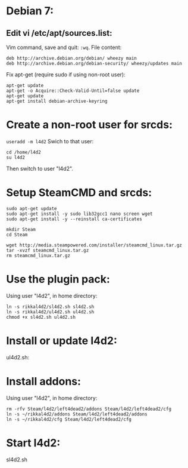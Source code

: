 # Debian 7:
## Edit vi /etc/apt/sources.list:
Vim command, save and quit: `:wq`. File content:
```
deb http://archive.debian.org/debian/ wheezy main
deb http://archive.debian.org/debian-security/ wheezy/updates main
```
Fix apt-get (require sudo if using non-root user):
```
apt-get update
apt-get -o Acquire::Check-Valid-Until=false update
apt-get update
apt-get install debian-archive-keyring
```

# Create a non-root user for srcds:
`useradd -m l4d2`
Swich to that user:
```
cd /home/l4d2
su l4d2
```
Then switch to user "l4d2".

# Setup SteamCMD and srcds:
```
sudo apt-get update
sudo apt-get install -y sudo lib32gcc1 nano screen wget
sudo apt-get install -y --reinstall ca-certificates

mkdir Steam
cd Steam

wget http://media.steampowered.com/installer/steamcmd_linux.tar.gz
tar -xvzf steamcmd_linux.tar.gz
rm steamcmd_linux.tar.gz
```

# Use the plugin pack:
Using user "l4d2", in home directory:
```
ln -s rikkal4d2/sl4d2.sh sl4d2.sh
ln -s rikkal4d2/ul4d2.sh ul4d2.sh
chmod +x sl4d2.sh ul4d2.sh
```

# Install or update l4d2:
ul4d2.sh:

# Install addons:
Using user "l4d2", in home directory:
```
rm -rfv Steam/l4d2/left4dead2/addons Steam/l4d2/left4dead2/cfg
ln -s ~/rikkal4d2/addons Steam/l4d2/left4dead2/addons
ln -s ~/rikkal4d2/cfg Steam/l4d2/left4dead2/cfg
```

# Start l4d2:
sl4d2.sh